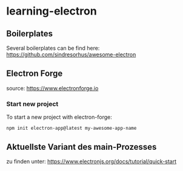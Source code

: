 # learning-electron

## Boilerplates
Several boilerplates can be find here:
https://github.com/sindresorhus/awesome-electron

## Electron Forge
source: https://www.electronforge.io

### Start new project
To start a new project with electron-forge:
```
npm init electron-app@latest my-awesome-app-name
```

## Aktuellste Variant des main-Prozesses
zu finden unter: https://www.electronjs.org/docs/tutorial/quick-start
